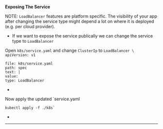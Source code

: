 
### 
**Exposing The Service**

NOTE: `LoadBalancer` features are platform specific. The visibility of your app after changing the service type might depend a lot on where it is deployed (e.g. per cloud provider).


*   If we want to expose the service publically we can change the service type to `LoadBalancer`

Open `k8s/service.yaml` and change `ClusterIp` to `LoadBalancer \
apiVersion: v1`


```editor:insert-value-into-yaml
file: k8s/service.yaml
path: spec
text: |
value:
type: LoadBalancer

```


*   

Now apply the updated `service.yaml 
```execute-1
kubectl apply -f ./k8s`
```


*   



---



